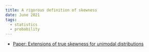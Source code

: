 ```yaml
---
title: A rigorous definition of skewness
date: June 2021
tags:
  - statistics
  - probability
---
```

- [Paper: Extensions of true skewness for unimodal distributions](https://arxiv.org/abs/2209.11139) 